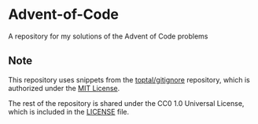 # Advent-of-Code

A repository for my solutions of the Advent of Code problems

## Note

This repository uses snippets from the [toptal/gitignore](https://github.com/toptal/gitignore) repository,
which is authorized under the [MIT License](licenses/LICENSE_toptal_gitignore.md).

The rest of the repository is shared under the CC0 1.0 Universal License, which is included in the [LICENSE](licenses/LICENSE.CC0) file.
